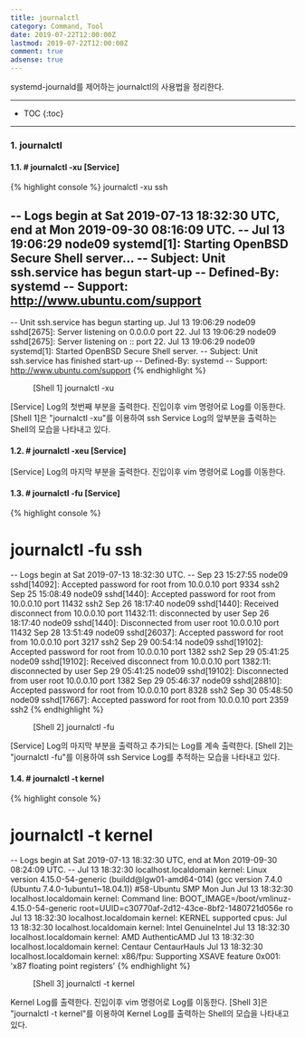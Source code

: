 ```yaml
---
title: journalctl
category: Command, Tool
date: 2019-07-22T12:00:00Z
lastmod: 2019-07-22T12:00:00Z
comment: true
adsense: true
---
```


systemd-journald를 제어하는 journalctl의 사용법을 정리한다.

***

* TOC
{:toc}

***

### 1. journalctl

#### 1.1. # journalctl -xu [Service]

{% highlight console %}
journalctl -xu ssh

-- Logs begin at Sat 2019-07-13 18:32:30 UTC, end at Mon 2019-09-30 08:16:09 UTC. --
Jul 13 19:06:29 node09 systemd[1]: Starting OpenBSD Secure Shell server...
-- Subject: Unit ssh.service has begun start-up
-- Defined-By: systemd
-- Support: http://www.ubuntu.com/support
--
-- Unit ssh.service has begun starting up.
Jul 13 19:06:29 node09 sshd[2675]: Server listening on 0.0.0.0 port 22.
Jul 13 19:06:29 node09 sshd[2675]: Server listening on :: port 22.
Jul 13 19:06:29 node09 systemd[1]: Started OpenBSD Secure Shell server.
-- Subject: Unit ssh.service has finished start-up
-- Defined-By: systemd
-- Support: http://www.ubuntu.com/support
{% endhighlight %}
<figure>
<figcaption class="caption">[Shell 1] journalctl -xu</figcaption>
</figure>

[Service] Log의 첫번째 부분을 출력한다. 진입이후 vim 명령어로 Log를 이동한다. [Shell 1]은 "journalctl -xu"를 이용하여 ssh Service Log의 앞부분을 출력하는 Shell의 모습을 나타내고 있다.

#### 1.2. # journalctl -xeu [Service]

[Service] Log의 마지막 부분을 출력한다. 진입이후 vim 명령어로 Log를 이동한다.

#### 1.3. # journalctl -fu [Service]

{% highlight console %}
# journalctl -fu ssh
-- Logs begin at Sat 2019-07-13 18:32:30 UTC. --
Sep 23 15:27:55 node09 sshd[14092]: Accepted password for root from 10.0.0.10 port 9334 ssh2
Sep 25 15:08:49 node09 sshd[1440]: Accepted password for root from 10.0.0.10 port 11432 ssh2
Sep 26 18:17:40 node09 sshd[1440]: Received disconnect from 10.0.0.10 port 11432:11: disconnected by user
Sep 26 18:17:40 node09 sshd[1440]: Disconnected from user root 10.0.0.10 port 11432
Sep 28 13:51:49 node09 sshd[26037]: Accepted password for root from 10.0.0.10 port 3217 ssh2
Sep 29 00:54:14 node09 sshd[19102]: Accepted password for root from 10.0.0.10 port 1382 ssh2
Sep 29 05:41:25 node09 sshd[19102]: Received disconnect from 10.0.0.10 port 1382:11: disconnected by user
Sep 29 05:41:25 node09 sshd[19102]: Disconnected from user root 10.0.0.10 port 1382
Sep 29 05:46:37 node09 sshd[28810]: Accepted password for root from 10.0.0.10 port 8328 ssh2
Sep 30 05:48:50 node09 sshd[17667]: Accepted password for root from 10.0.0.10 port 2359 ssh2
{% endhighlight %}
<figure>
<figcaption class="caption">[Shell 2] journalctl -fu</figcaption>
</figure>

[Service] Log의 마지막 부분을 출력하고 추가되는 Log를 계속 출력한다. [Shell 2]는 "journalctl -fu"를 이용하여 ssh Service Log를 추적하는 모습을 나타내고 있다.

#### 1.4. # journalctl -t kernel

{% highlight console %}
 # journalctl -t kernel
-- Logs begin at Sat 2019-07-13 18:32:30 UTC, end at Mon 2019-09-30 08:24:09 UTC. --
Jul 13 18:32:30 localhost.localdomain kernel: Linux version 4.15.0-54-generic (buildd@lgw01-amd64-014) (gcc version 7.4.0 (Ubuntu 7.4.0-1ubuntu1~18.04.1)) #58-Ubuntu SMP Mon Jun
Jul 13 18:32:30 localhost.localdomain kernel: Command line: BOOT_IMAGE=/boot/vmlinuz-4.15.0-54-generic root=UUID=c30770af-2d12-43ce-8bf2-1480721d056e ro
Jul 13 18:32:30 localhost.localdomain kernel: KERNEL supported cpus:
Jul 13 18:32:30 localhost.localdomain kernel:   Intel GenuineIntel
Jul 13 18:32:30 localhost.localdomain kernel:   AMD AuthenticAMD
Jul 13 18:32:30 localhost.localdomain kernel:   Centaur CentaurHauls
Jul 13 18:32:30 localhost.localdomain kernel: x86/fpu: Supporting XSAVE feature 0x001: 'x87 floating point registers'
{% endhighlight %}
<figure>
<figcaption class="caption">[Shell 3] journalctl -t kernel </figcaption>
</figure>

Kernel Log를 출력한다. 진입이후 vim 명령어로 Log를 이동한다. [Shell 3]은 "journalctl -t kernel"를 이용하여 Kernel Log를 출력하는 Shell의 모습을 나타내고 있다.
